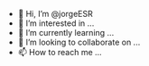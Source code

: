 - 👋 Hi, I’m @jorgeESR
- 👀 I’m interested in ...
- 🌱 I’m currently learning ...
- 💞️ I’m looking to collaborate on ...
- 📫 How to reach me ...

<!---
jorgeESR/jorgeESR is a ✨ special ✨ repository because its `README.md` (this file) appears on your GitHub profile.
You can click the Preview link to take a look at your changes.
--->
